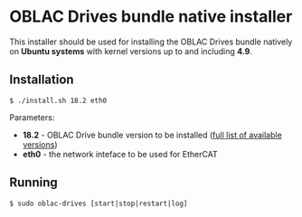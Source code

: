 # OBLAC Drives bundle native installer

This installer should be used for installing the OBLAC Drives bundle natively on **Ubuntu systems** with kernel versions up to and including **4.9**.

## Installation

    $ ./install.sh 18.2 eth0
    
Parameters:

- **18.2** - OBLAC Drive bundle version to be installed ([full list of available versions](https://synapticon-tools.s3.amazonaws.com/firmwares/odb.json))
- **eth0** - the network inteface to be used for EtherCAT

## Running

    $ sudo oblac-drives [start|stop|restart|log]
